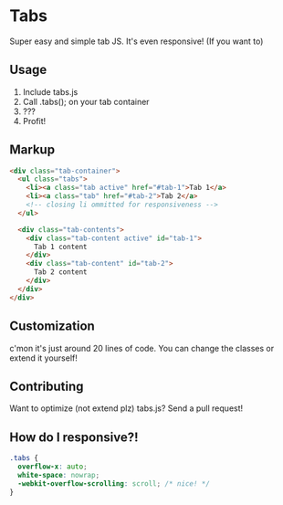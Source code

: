 # Tabs

Super easy and simple tab JS. It's even responsive! (If you want to)

## Usage

1. Include tabs.js
2. Call .tabs(); on your tab container
3. ???
4. Profit!

## Markup

```html
<div class="tab-container">
  <ul class="tabs">
    <li><a class="tab active" href="#tab-1">Tab 1</a>
    <li><a class="tab" href="#tab-2">Tab 2</a>
    <!-- closing li ommitted for responsiveness -->
  </ul>

  <div class="tab-contents">
    <div class="tab-content active" id="tab-1">
      Tab 1 content
    </div>
    <div class="tab-content" id="tab-2">
      Tab 2 content
    </div>
  </div>
</div>
```

## Customization

c'mon it's just around 20 lines of code. You can change the classes or extend it yourself!

## Contributing

Want to optimize (not extend plz) tabs.js? Send a pull request!

## How do I responsive?!

```css
.tabs {
  overflow-x: auto;
  white-space: nowrap;
  -webkit-overflow-scrolling: scroll; /* nice! */
}
```
